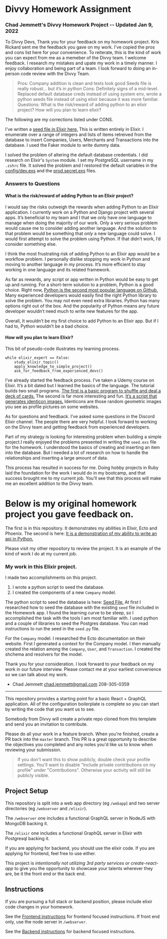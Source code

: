 # Divvy Homework Assignment

### Chad Jemmett's Divvy Homework Project -- Updated Jan 9, 2022

To Divvy Devs,
Thank you for your feedback on my homework project. Kris Rickard sent me the feedback you gave on my work. I've copied
the pros and cons list here for your convenience.
To reiterate, this is the kind of work you can expect from me as a memeber of the Divvy team. I welcome feedback. I
research my mistakes and upate my work in a timely manner. I enjoy collaboration and being part of a team. I look
forward to doing an in-person code review with the Divvy Team.

> Pros:
> Company addition is clean and tests look good
> Seeds file is really robust… but it’s in python
> Cons:
> Definitely signs of a mid-level. Replaced default database creds instead of using system env, wrote a python seeds file instead of using elixir because it was more familiar.
> Questions:
> What is the risk/reward of adding python to an elixir project?
> How will you plan to learn elixir?

The following are my corrections listed under CONS.

I've written a [seed file in Elixir here.](https://github.com/ceejaay/web-homework/blob/master/elixir/priv/repo/seeds.exs)
This is written entirely in Elixir. I enumerate over a range of integers and lists of items retreived from the database
to insert Companies, Users, Merchants and Transactions into the database. I used the Faker module to write dummy data.

I solved the problem of altering the default database credentials. I did research on Elixir's `System` module. I
set my PostgreSQL username in my `.zshrc` file. It solved the problem and I restored the default variables in the
[config/dev.exs](https://github.com/ceejaay/web-homework/blob/master/elixir/config/dev.exs) and the [prod.secret.exs](https://github.com/ceejaay/web-homework/blob/master/elixir/config/prod.secret.exs) files.


### Answers to Questions

#### What is the risk/reward of adding Python to an Elixir project?

I would say the risks outweigh the rewards when adding Python to an Elixir application. I currently work on a Python and Django project with several apps. It’s beneficial to my team and I that we only have one language to manage when doing the majority of our work. Only a very serious problem would cause me to consider adding another language. And the solution to that problem would be something that *only* a new language could solve. I would first attempt to solve the problem using Python. If that didn’t work, I’d consider something else.


I think the most frustrating risk of adding Python to an Elixir app would be a workflow problem. I personally dislike stopping my work in Python and moving to another language in my process. It’s more efficient to stay working in one language and its related framework.


    
As far as rewards, any script or app written in Python would be easy to get up and running. For a short-term solution to a problem, Python is a good choice. Right now, [Python is the second most popular language on Github.](https://madnight.github.io/githut/#/pull_requests/2021/4) Many experienced developers would easily find the right Python library to solve the problem. You may not even need extra libraries. Python has many options right out of the box. And the popularity of Python means any future developer wouldn’t need much to write new features for the app.


Overall, It wouldn’t be my first choice to add Python to an Elixir app. But if I had to, Python wouldn’t be a bad choice.

#### How will you plan to learn Elixir?

This bit of pseudo-code illustrates my learning process.
```
while elixir_expert == False:
    study_elixir_topic()
    apply_knowledge_to_simple_project()
    ask_for_feedback_from_experienced_devs()

```

I’ve already started the feedback process. I’ve taken a Udemy course on Elixir. It’s a bit dated but I learned the
basics of the language. The tutorial builds two small programs. [The first is a basic program to shuffle and deal a
deck of cards.](https://github.com/ceejaay/elixir_card_shuffler) The second is far more interesting and fun. [It’s a script that generates identicon images.](https://github.com/ceejaay/elixir_project) Identicons are those random geometric images you see as profile pictures on some websites. 

As for questions and feedback. I’ve asked some questions in the Discord Elixir channel. The people there are very helpful. I look forward to working on the Divvy team and getting feedback from experienced developers.

Part of my strategy is looking for interesting problem when building a simple project.I really enjoyed the problems presented in writing the `seed.exs` file for the homework. I understood the basics of creating and inserting an item into the database. But I needed a lot of research on how to handle the relationships and inserting a large amount of data. 

This process has resulted in success for me. Doing hobby projects in Ruby laid the foundation for the work I would do in my bootcamp, and that success brought me to my current job. You’ll see that this process will make me an excellent addition to the Divvy team.


# Below is my original homework project you gave feedback on.


The first is in this repository. It demonstrates my abilities in Elixir, Ecto and Phoenix.
The second is here: [It is a demonstration of my ability to write an api in
Python.](https://github.com/ceejaay/transaction_tracker)

Please visit my other repository to review the project. It is an example of the kind of work I do at my current job.

### My work in this Elixir project. 
I made two accomplishments on this project.

1. I wrote a python script to seed the database.
2. I created the components of a new `Company` model.

The python script to seed the database is here: [Seed File.](https://github.com/ceejaay/web-homework/blob/master/seed.py)
At first I researched how to seed the database with the existing `seed` file included in the Homework app. I found the
learning curve to be steep, so I accomplished the task with the tools I am most familiar with. I used python and a
couple of libraries to seed the Postgres database.
You can read instructions to run the seed in the `seed.py` file.

For the `Company` model. I researched the Ecto documentation on their website. First I generated a context for the
Company model. I then manually created the relation among the `Company`, `User`, and `Transaction`.
I created the shchema and resolvers for the model.

Thank you for your consideration. I look forward to your feedback on my work in our future interview. 
Please contact me at your earliest convenience so we can talk about my work.

- Chad Jemmett
chad.jemmett@gmail.com
208-305-0359


*************************************************************************************************
This repository provides a starting point for a basic React + GraphQL application.
All of the configuration boilerplate is complete so you can start by writing the code that you want us to see.

Somebody from Divvy will create a private repo cloned from this template and send you an invitation to contribute. 

Please do all your work in a feature branch. When you're finished, create a PR back into the `master` branch. This PR is a great opportunity to describe the objectives you completed and any notes you'd like us to know when reviewing your submission.

> If you don't want this to show publicly, double check your profile settings. You'll want to disable "Include private contributions on my profile" under "Contributions". Otherwise your activity will still be publicly visible.


## Project Setup

This repository is split into a web app directory (eg `/webapp`) and two server directories (eg `/webserver` and `/elixir`).

The `/webserver` one includes a functional GraphQL server in NodeJS with MongoDB backing it.

The `/elixir` one includes a functional GraphQL server in Elixir with Postgresql backing it.

If you are applying for backend, you should use the elixir code.
If you are applying for frontend, feel free to use either.

This project is _intentionally not utilizing 3rd party services or create-react-app_ to give you the opportunity to showcase your talents wherever they are, be it the front end or the back end.

## Instructions

If you are pursuing a full stack or backend position, please include elixir code changes in your homework.

See the [Frontend instructions](webapp/README.md) for frontend focused instructions.  If front end only, use the node server in `/webserver`.

See the [Backend instructions](backend.md) for backend focused instructions.



